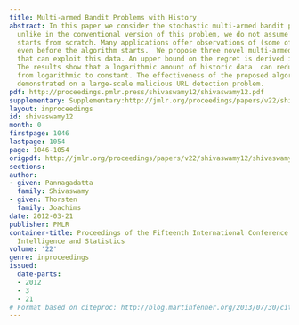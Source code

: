 ```yaml
---
title: Multi-armed Bandit Problems with History
abstract: In this paper we consider the stochastic multi-armed bandit problem. However,
  unlike in the conventional version of this problem, we do not assume that the algorithm
  starts from scratch. Many applications offer observations of (some of) the arms
  even before the algorithm starts.  We propose three novel multi-armed bandit algorithms
  that can exploit this data. An upper bound on the regret is derived in each case.
  The results show that a logarithmic amount of historic data  can reduce  regret
  from logarithmic to constant. The effectiveness of the proposed algorithms  are
  demonstrated on a large-scale malicious URL detection problem.
pdf: http://proceedings.pmlr.press/shivaswamy12/shivaswamy12.pdf
supplementary: Supplementary:http://jmlr.org/proceedings/papers/v22/shivaswamy12/shivaswamy12Supple.pdf
layout: inproceedings
id: shivaswamy12
month: 0
firstpage: 1046
lastpage: 1054
page: 1046-1054
origpdf: http://jmlr.org/proceedings/papers/v22/shivaswamy12/shivaswamy12.pdf
sections: 
author:
- given: Pannagadatta
  family: Shivaswamy
- given: Thorsten
  family: Joachims
date: 2012-03-21
publisher: PMLR
container-title: Proceedings of the Fifteenth International Conference on Artificial
  Intelligence and Statistics
volume: '22'
genre: inproceedings
issued:
  date-parts:
  - 2012
  - 3
  - 21
# Format based on citeproc: http://blog.martinfenner.org/2013/07/30/citeproc-yaml-for-bibliographies/
---
```

